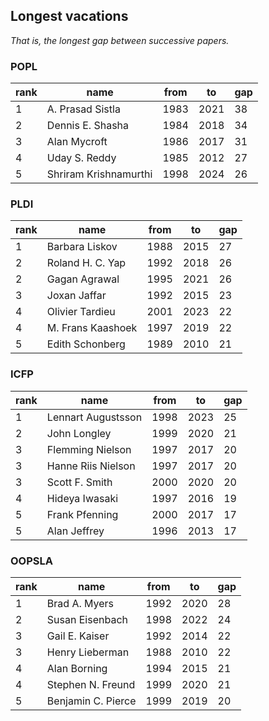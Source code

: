 ## Longest vacations

_That is, the longest gap between successive papers._

### POPL

 rank |name| from |to| gap 
------|--------------------|------|------|-----
1 | A. Prasad Sistla      | 1983 | 2021 |  38
2 | Dennis E. Shasha      | 1984 | 2018 |  34
3 | Alan Mycroft          | 1986 | 2017 |  31
4 | Uday S. Reddy         | 1985 | 2012 |  27
5 | Shriram Krishnamurthi | 1998 | 2024 |  26

### PLDI

 rank | name| from |to| gap 
------|-------------------|------|------|-----
1 | Barbara Liskov    | 1988 | 2015 |  27
2 | Roland H. C. Yap  | 1992 | 2018 |  26
2 | Gagan Agrawal     | 1995 | 2021 |  26
3 | Joxan Jaffar      | 1992 | 2015 |  23
4 | Olivier Tardieu   | 2001 | 2023 |  22
4 | M. Frans Kaashoek | 1997 | 2019 |  22
5 | Edith Schonberg   | 1989 | 2010 |  21

### ICFP

 rank |name | from |to| gap 
------|---------------------|------|------|-----
1 | Lennart Augustsson  | 1998 | 2023 |  25
2 | John Longley        | 1999 | 2020 |  21
3 | Flemming Nielson    | 1997 | 2017 |  20
3 | Hanne Riis Nielson  | 1997 | 2017 |  20
3 | Scott F. Smith      | 2000 | 2020 |  20
4 | Hideya Iwasaki      | 1997 | 2016 |  19
5 | Frank Pfenning      | 2000 | 2017 |  17
5 | Alan Jeffrey        | 1996 | 2013 |  17

### OOPSLA

 rank |name| from |to| gap 
------|--------------------|------|------|-----
1 | Brad A. Myers      | 1992 | 2020 |  28
2 | Susan Eisenbach    | 1998 | 2022 |  24
3 | Gail E. Kaiser     | 1992 | 2014 |  22
3 | Henry Lieberman    | 1988 | 2010 |  22
4 | Alan Borning       | 1994 | 2015 |  21
4 | Stephen N. Freund  | 1999 | 2020 |  21
5 | Benjamin C. Pierce | 1999 | 2019 |  20

